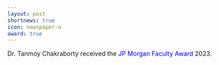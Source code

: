 ```yaml
---
layout: post
shortnews: true
icon: newspaper-o
award: true
---
```


Dr. Tanmoy Chakraborty received the <font color="blue"> JP Morgan Faculty Award</font> 2023.
